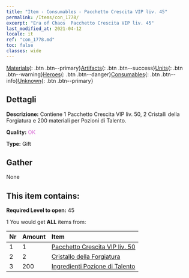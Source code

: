 ```yaml
---
title: "Item - Consumables - Pacchetto Crescita VIP liv. 45"
permalink: /Items/con_1778/
excerpt: "Era of Chaos  Pacchetto Crescita VIP liv. 45"
last_modified_at: 2021-04-12
locale: it
ref: "con_1778.md"
toc: false
classes: wide
---
```

 [Materials](/it/Items/){: .btn .btn--primary}[Artifacts](/it/Items/Artifacts/){: .btn .btn--success}[Units](/it/Items/Units/){: .btn .btn--warning}[Heroes](/it/Items/Heroes/){: .btn .btn--danger}[Consumables](/it/Items/Consumables/){: .btn .btn--info}[Unknown](/it/Items/Unknown/){: .btn .btn--primary}

## Dettagli
 **Descrizione:** Contiene 1 Pacchetto Crescita VIP liv. 50, 2 Cristalli della Forgiatura e 200 materiali per Pozioni di Talento.

 **Quality:** <span style="color: #DA70D6">OK</span>

 **Type:** Gift

## Gather

  None

## This item contains:

 **Required Level to open:** 45

 1 You would get **ALL** items  from:

  | Nr | Amount |     Item    |
  |:---|:-------|:------------|
  | 1 | 1 | [Pacchetto Crescita VIP liv. 50](/it/Items/con_1779/) | 
  | 2 | 2 | [Cristallo della Forgiatura](/it/Items/art_189/) | 
  | 3 | 200 | [Ingredienti Pozione di Talento](/it/Items/con_1120/) | 
